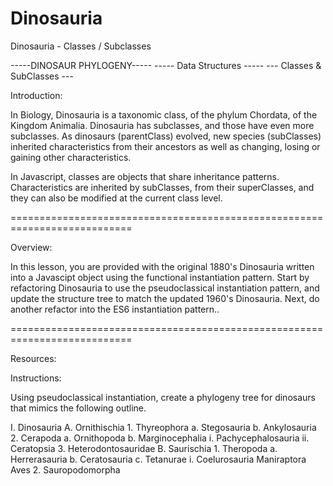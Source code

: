 # Dinosauria
Dinosauria - Classes / Subclasses


-----DINOSAUR PHYLOGENY-----
----- Data Structures  -----
--- Classes & SubClasses ---

Introduction:

In Biology, Dinosauria is a taxonomic class, of the phylum Chordata, of
the Kingdom Animalia.  Dinosauria has subclasses, and those have even more
subclasses.  As dinosaurs (parentClass) evolved, new species (subClasses)
inherited characteristics from their ancestors as well as changing, losing
or gaining other characteristics.

In Javascript, classes are objects that share inheritance patterns.  
Characteristics are inherited by subClasses, from their superClasses, and 
they can also be modified at the current class level.

===========================================================================

Overview:

In this lesson, you are provided with the original 1880's Dinosauria written 
into a Javascipt object using the functional instantiation pattern. Start by 
refactoring Dinosauria to use the pseudoclassical instantiation pattern, and 
update the structure tree to match the updated 1960's Dinosauria.  Next, do 
another refactor into the ES6 instantiation pattern..

===========================================================================

Resources:



Instructions:

Using pseudoclassical instantiation, create a phylogeny tree for dinosaurs that mimics the following outline.

I. Dinosauria
    A. Ornithischia
        1. Thyreophora
            a. Stegosauria
            b. Ankylosauria
        2. Cerapoda
            a. Ornithopoda
            b. Marginocephalia
                i. Pachycephalosauria
                ii. Ceratopsia
        3. Heterodontosauridae
    B. Saurischia
        1. Theropoda
            a. Herrerasauria
            b. Ceratosauria
            c. Tetanurae
                i. Coelurosauria
                    Maniraptora
                        Aves
        2. Sauropodomorpha
	